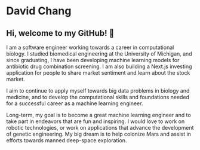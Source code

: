 # David Chang

## Hi, welcome to my GitHub! 👋

I am a software engineer working towards a career in computational biology. I studied biomedical engineering at the University of Michigan, and since graduating, I have been developing machine learning models for antibiotic drug combination screening. I am also building a Next.js investing application for people to share market sentiment and learn about the stock market.

I aim to continue to apply myself towards big data problems in biology and medicine, and to develop the computational skills and foundations needed for a successful career as a machine learning engineer.

Long-term, my goal is to become a great machine learning engineer and to take part in endeavors that are fun and inspiring. I would love to work on robotic technologies, or work on applications that advance the development of genetic engineering. My big dream is to help colonize Mars and assist in efforts towards manned deep-space exploration. 
